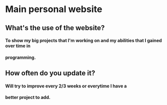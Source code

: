 # Main personal website


## What's the use of the website?
#### To show my big projects that I'm working on  and my abilities that I gained over time in
#### programming.


## How often do you update it?
#### Will try to improve every 2/3 weeks or everytime I have a 
#### better project to add.


